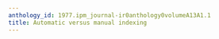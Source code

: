 ```yaml
---
anthology_id: 1977.ipm_journal-ir0anthology0volumeA13A1.1
title: Automatic versus manual indexing
---
```

